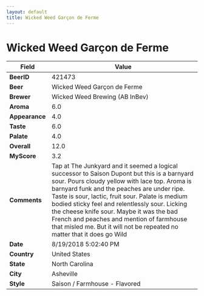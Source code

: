 ```yaml
---
layout: default
title: Wicked Weed Garçon de Ferme
---
```


# Wicked Weed Garçon de Ferme

| Field         | Value     |
|---------------|-----------|
| **BeerID** | 421473 |
| **Beer** | Wicked Weed Garçon de Ferme |
| **Brewer** | Wicked Weed Brewing (AB InBev) |
| **Aroma** | 6.0 |
| **Appearance** | 4.0 |
| **Taste** | 6.0 |
| **Palate** | 4.0 |
| **Overall** | 12.0 |
| **MyScore** | 3.2 |
| **Comments** | Tap at The Junkyard and it seemed a logical successor to Saison Dupont but this is a barnyard sour. Pours cloudy yellow with lace top. Aroma is barnyard funk and the peaches are under ripe. Taste is sour, lactic, fruit sour. Palate is medium bodied sticky feel and relentlessly sour. Licking the cheese knife sour. Maybe it was the bad French and peaches and mention of farmhouse that misled me. But it will not be repeated no matter that it does go Wild  |
| **Date** | 8/19/2018 5:02:40 PM |
| **Country** | United States |
| **State** | North Carolina |
| **City** | Asheville |
| **Style** | Saison / Farmhouse - Flavored |
